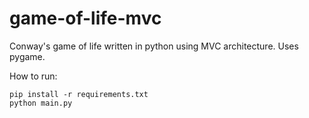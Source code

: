 # game-of-life-mvc
Conway's game of life written in python using MVC architecture.
Uses pygame.

How to run:
```
pip install -r requirements.txt
python main.py
```
